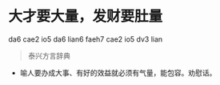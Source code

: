 # 大才要大量，发财要肚量
da6 cae2 io5 da6 lian6 faeh7 cae2 io5 dv3 lian
> 泰兴方言辞典
- 喻人要办成大事、有好的效益就必须有气量，能包容。劝慰话。
